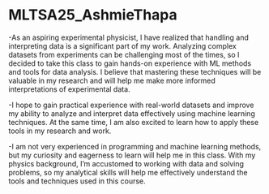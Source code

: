 # MLTSA25_AshmieThapa
-As an aspiring experimental physicist, I have  realized that handling and interpreting data is a significant part of my work. Analyzing complex datasets from experiments can be challenging most of the times, so I decided to take this class to gain hands-on experience with ML methods and tools for data analysis. I believe that mastering these techniques will be valuable in my research and will help me make more informed interpretations of experimental data.

-I hope to gain practical experience with real-world datasets and improve my ability to analyze and interpret data effectively using machine learning techniques. At the same time, I am also excited to learn how to apply these tools in my research and work.

-I am not very experienced in programming and machine learning methods, but my curiosity and eagerness to learn will help me in this class. With my physics background, I’m accustomed to working with data and solving problems, so my analytical skills will help me effectively understand the tools and techniques used in this course.



  


